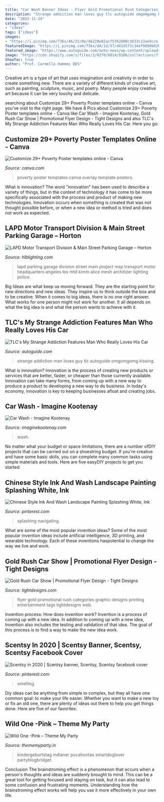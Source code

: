 ```yaml
---
title: "Car Wash Banner Ideas - Flyer Gold Promotional Rush Categories Graphic Designs Printing Entertainment Tags Tightdesigns Web"
description: "Strange addiction man loves guy tlc autoguide omgomgomg kissing"
date: "2022-11-29"
categories:
- "ideas"
tags: ["ideas"]
images:
- "https://i.pinimg.com/736x/46/22/0e/46220e82acf5f62800c3033c23ae9cce.jpg"
featuredImage: "https://i.pinimg.com/736x/d4/1d/57/d41d573c34ef9898b026e01cbb91c484.jpg"
featured_image: "https://www.autoguide.com/auto-news/wp-content/uploads/2012/02/man-loves-car-my-strange-addiction.jpg"
image: "https://cdn.shopify.com/s/files/1/0370/6014/9386/collections/first_birthday_invite-girls_1200x1200.jpg?v=1594125744"
ShowToc: true
author: "Prof. Carmella Hammes DDS"
---
```



Creative art is a type of art that uses imagination and creativity in order to create something new. There are a variety of different kinds of creative art, such as painting, sculpture, music, and poetry. Many people enjoy creative art because it can be very touchy and delicate.

	

		
searching about Customize 29+ Poverty Poster templates online - Canva you've visit to the right page. We have 8 Pics about Customize 29+ Poverty Poster templates online - Canva like Car Wash - Imagine Kootenay, Gold Rush Car Show | Promotional Flyer Design - Tight Designs and also TLC&#039;s My Strange Addiction Features Man Who Really Loves His Car. Here you go:
		
    
## Customize 29+ Poverty Poster Templates Online - Canva

<img loading=lazy src="https://marketplace.canva.com/MADOPsX4uh0/1/0/thumbnail_large-1/canva-dark-teal-and-cream-color-overlay-poverty-poster-MADOPsX4uh0.jpg" onerror="this.onerror=null;this.src='https://tse1.mm.bing.net/th?id=OIP.4_56Lh0NfQQPNXc17Y2cIQAAAA&amp;pid=15.1';" alt="Customize 29+ Poverty Poster templates online - Canva">

_Source: canva.com_

>poverty poster templates canva overlay template posters. 

	

What is innovation?
The word "innovation" has been used to describe a variety of things, but in the context of technology it has come to be more specifically associated with the process and product of making new technologies. Innovation occurs when something is created that was not thought possible before, or when a new idea or method is tried and does not work as expected.

    
## LAPD Motor Transport Division &amp; Main Street Parking Garage – Horton

<img loading=lazy src="https://hlblighting.com/wp-content/uploads/2015/11/Los-Angeles-Police-Department-Headquarters_05-1310x844.jpg" onerror="this.onerror=null;this.src='https://tse2.mm.bing.net/th?id=OIP.MKYSu1C2s1WH4XjwGeKQKgHaEx&amp;pid=15.1';" alt="LAPD Motor Transport Division &amp; Main Street Parking Garage – Horton">

_Source: hlblighting.com_

>lapd parking garage division street main project msp transport motor headquarters angeles los mtd kimm alice mesh architizer lighting police. 

	

Big Ideas are what keep us moving forward. They are the starting point for new directions and new ideas. They inspire us to think outside the box and to be creative. When it comes to big ideas, there is no one right answer. What works for one person might not work for another. It all depends on what the big idea is and what the person wants to achieve with it.

    
## TLC&#039;s My Strange Addiction Features Man Who Really Loves His Car

<img loading=lazy src="https://www.autoguide.com/auto-news/wp-content/uploads/2012/02/man-loves-car-my-strange-addiction.jpg" onerror="this.onerror=null;this.src='https://tse3.mm.bing.net/th?id=OIP.2x-z-oSpltv3txQTyVaZNAHaED&amp;pid=15.1';" alt="TLC&#039;s My Strange Addiction Features Man Who Really Loves His Car">

_Source: autoguide.com_

>strange addiction man loves guy tlc autoguide omgomgomg kissing. 

	

What is innovation?
Innovation is the process of creating new products or services that are better, faster, or cheaper than those currently available. Innovation can take many forms, from coming up with a new way to produce a product to developing a new way to do business. In today's economy, innovation is key to keeping businesses afloat and creating jobs.

    
## Car Wash - Imagine Kootenay

<img loading=lazy src="https://imaginekootenay.com/wp-content/uploads/2019/05/99_20567973_10.jpg" onerror="this.onerror=null;this.src='https://tse1.mm.bing.net/th?id=OIP.ai68EsVa_x06FGu-MeBvjgHaLH&amp;pid=15.1';" alt="Car Wash - Imagine Kootenay">

_Source: imaginekootenay.com_

>wash. 

	

No matter what your budget or space limitations, there are a number ofDIY projects that can be carried out on a shoestring budget. If you're creative and have some basic skills, you can complete many common tasks using simple materials and tools. Here are five easyDIY projects to get you started: 

    
## Chinese Style Ink And Wash Landscape Painting Splashing White, Ink

<img loading=lazy src="https://i.pinimg.com/736x/46/22/0e/46220e82acf5f62800c3033c23ae9cce.jpg" onerror="this.onerror=null;this.src='https://tse3.mm.bing.net/th?id=OIP._qyKkpurZQOQDJg7smSlewHaEK&amp;pid=15.1';" alt="Chinese Style Ink And Wash Landscape Painting Splashing White, Ink">

_Source: pinterest.com_

>splashing navigating. 

	

What are some of the most popular invention ideas?
Some of the most popular invention ideas include artificial intelligence, 3D printing, and wearable technology. Each of these inventions haspotential to change the way we live and work.

    
## Gold Rush Car Show | Promotional Flyer Design - Tight Designs

<img loading=lazy src="https://tightdesigns.com/web-graphic-design/wp-content/uploads/2011/04/flyer-22.jpg" onerror="this.onerror=null;this.src='https://tse2.mm.bing.net/th?id=OIP.CSdw3PUlqRh0dM7X2tQfUQHaLH&amp;pid=15.1';" alt="Gold Rush Car Show | Promotional Flyer Design - Tight Designs">

_Source: tightdesigns.com_

>flyer gold promotional rush categories graphic designs printing entertainment tags tightdesigns web. 

	

Invention process: How does invention work?
Invention is a process of coming up with a new idea. In addition to coming up with a new idea, Invention also includes the testing and validation of that idea. The goal of this process is to find a way to make the new idea work.

    
## Scentsy In 2020 | Scentsy Banner, Scentsy, Scentsy Facebook Cover

<img loading=lazy src="https://i.pinimg.com/736x/d4/1d/57/d41d573c34ef9898b026e01cbb91c484.jpg" onerror="this.onerror=null;this.src='https://tse4.mm.bing.net/th?id=OIP.VdGILoxny1AHEKvqhwhxpwHaD4&amp;pid=15.1';" alt="Scentsy in 2020 | Scentsy banner, Scentsy, Scentsy facebook cover">

_Source: pinterest.com_

>smelling. 

	

Diy ideas can be anything from simple to complex, but they all have one common goal: to make your life easier. Whether you want to make a new toy or fix an old one, there are plenty of ideas out there to help you get things done. Here are five of our favorites: 

    
## Wild One -Pink – Theme My Party

<img loading=lazy src="https://cdn.shopify.com/s/files/1/0370/6014/9386/collections/first_birthday_invite-girls_1200x1200.jpg?v=1594125744" onerror="this.onerror=null;this.src='https://tse3.mm.bing.net/th?id=OIP.yupnm0IkHi2yTmxYyOkIFwHaHa&amp;pid=15.1';" alt="Wild One -Pink – Theme My Party">

_Source: thememyparty.in_

>kindergeburtstag indianer pocahontas smartdoglover partyblogbridget. 

	

Conclusion
The brainstroming effect is a phenomenon that occurs when a person's thoughts and ideas are suddenly brought to mind. This can be a great tool for getting focused and staying on task, but it can also lead to some confusion and frustrating moments. Understanding how the brainstroming effect works will help you use it more effectively in your own life.

